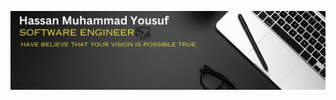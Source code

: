 ![Banner Image](https://github.com/Hassan-Muhammad-Yousuf/Hassan-Muhammad-Yousuf/blob/main/Banner.jpeg)


  
